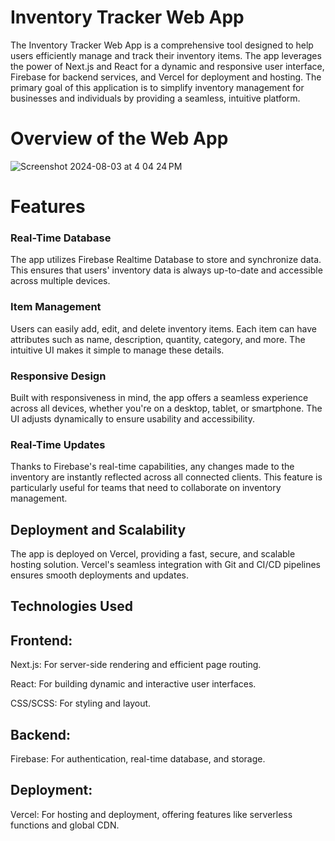 # Inventory Tracker Web App

The Inventory Tracker Web App is a comprehensive tool designed to help users efficiently manage and track their inventory items. The app leverages the power of Next.js and React for a dynamic and responsive user interface, Firebase for backend services, and Vercel for deployment and hosting. The primary goal of this application is to simplify inventory management for businesses and individuals by providing a seamless, intuitive platform.

# Overview of the Web App

![Screenshot 2024-08-03 at 4 04 24 PM](https://github.com/user-attachments/assets/b51e6cfc-97cc-4424-b976-13b39b7c4748)

# Features

### Real-Time Database
The app utilizes Firebase Realtime Database to store and synchronize data. This ensures that users' inventory data is always up-to-date and accessible across multiple devices.

### Item Management
Users can easily add, edit, and delete inventory items. Each item can have attributes such as name, description, quantity, category, and more. The intuitive UI makes it simple to manage these details.

### Responsive Design
Built with responsiveness in mind, the app offers a seamless experience across all devices, whether you're on a desktop, tablet, or smartphone. The UI adjusts dynamically to ensure usability and accessibility.

### Real-Time Updates
Thanks to Firebase's real-time capabilities, any changes made to the inventory are instantly reflected across all connected clients. This feature is particularly useful for teams that need to collaborate on inventory management.

## Deployment and Scalability
The app is deployed on Vercel, providing a fast, secure, and scalable hosting solution. Vercel's seamless integration with Git and CI/CD pipelines ensures smooth deployments and updates.

## Technologies Used

## Frontend:
Next.js: For server-side rendering and efficient page routing.

React: For building dynamic and interactive user interfaces.

CSS/SCSS: For styling and layout.
## Backend:
Firebase: For authentication, real-time database, and storage.
## Deployment:
Vercel: For hosting and deployment, offering features like serverless functions and global CDN.
